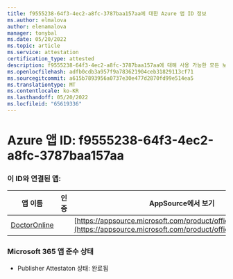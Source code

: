 ```yaml
---
title: f9555238-64f3-4ec2-a8fc-3787baa157aa에 대한 Azure 앱 ID 정보
ms.author: elmalova
author: elenamalova
manager: tonybal
ms.date: 05/20/2022
ms.topic: article
ms.service: attestation
certification_type: attested
description: f9555238-64f3-4ec2-a8fc-3787baa157aa에 대해 사용 가능한 모든 보안 및 규정 준수 정보입니다.
ms.openlocfilehash: adfb0cdb3a957f9a783621904ceb31829113cf71
ms.sourcegitcommit: a615b7893956a0737e30e477d2870fd99e514ea5
ms.translationtype: MT
ms.contentlocale: ko-KR
ms.lasthandoff: 05/20/2022
ms.locfileid: "65619336"
---
```

# <a name="azure-app-id-f9555238-64f3-4ec2-a8fc-3787baa157aa"></a>Azure 앱 ID: f9555238-64f3-4ec2-a8fc-3787baa157aa


### <a name="apps-associated-with-this-id"></a>이 ID와 연결된 앱:
| **앱 이름** | **인증** | **AppSource에서 보기** |
|--------------|---------------|-----------------------|
| [DoctorOnline](../forward/WA200004082.md) |  | [https://appsource.microsoft.com/product/office/WA200004082](https://appsource.microsoft.com/product/office/WA200004082) |

### <a name="microsoft-365-app-compliance-status"></a>Microsoft 365 앱 준수 상태
- Publisher Attestaton 상태: 완료됨
